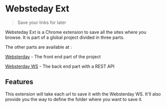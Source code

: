 Websteday Ext
============

> Save your links for later

Websteday Ext is a Chrome extension to save all the sites where you browse. It is part of a global project divided in three parts.

The other parts are available at :

[Websterday](https://github.com/websterday/websterday.git) - The front end part of the project

[Websterday WS](https://github.com/websterday/websterday-ws.git) - The back end part with a REST API

## Features

This extension will take each url to save it with the Websterday WS. It'll also provide you the way to define the folder where you want to save it.